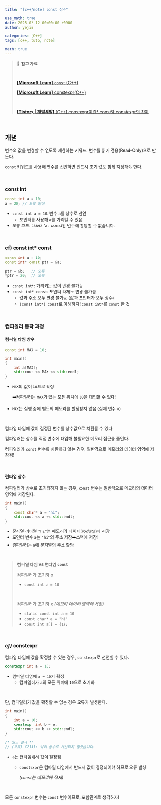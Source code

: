 ```yaml
---
title: "[c++/note] const 상수"

use_math: true
date: 2025-02-12 00:00:00 +0900
author: yejin

categories: [C++]
tags: [c++, tuto, note]

math: true
---
```


> 📖 **참고 자료**
>
> <br>
>
> [**[Microsoft Learn]** `const` (C++)](https://learn.microsoft.com/ko-kr/cpp/cpp/const-cpp?view=msvc-170)
>
> [**[Microsoft Learn]** constexpr(C++)](https://learn.microsoft.com/ko-kr/cpp/cpp/constexpr-cpp?view=msvc-170&utm_source=chatgpt.com)
>
> <br>
>
> [**[Tistory | 개발새발]** [C++] constexpr이란? const와 constexpr의 차이](https://kfdd6630.tistory.com/entry/C-constexpr%EC%9D%B4%EB%9E%80-const%EC%99%80-constexpr%EC%9D%98-%EC%B0%A8%EC%9D%B4-const-vs-constexpr)

<br>


## 개념

변수의 값을 변경할 수 없도록 제한하는 키워드. 변수를 읽기 전용(Read-Only)으로 만든다.

`const` 키워드를 사용해 변수를 선언하면 반드시 초기 값도 함께 지정해야 한다.

<br>

### const int

```c++
const int a = 10;
a = 20;	// 오류 발생
```

*   `const int a = 10`: 변수 `a`를 상수로 선언
    *   포인터를 사용해 `a`를 가리킬 수 있음
*   오류 코드: `C3892` 'a': const인 변수에 할당할 수 없습니다.

<br>

### cf) const int* const

```c++
const int a = 10;
const int* const ptr = &a;

ptr = &b;	// 오류
*ptr = 20;	// 오류
```

*   `const int*`: 가리키는 값이 변경 불가능
*   `const int* const`: 포인터 자체도 변경 불가능 
    *   값과 주소 모두 변경 불가능 (값과 포인터가 모두 상수)
    *   `(const int*) const`로 이해하자! `const int*`를 `const` 한 것

<br>

### 컴파일러 동작 과정

#### 컴파일 타임 상수

```c++
const int MAX = 10;

int main()
{
	int a[MAX];
	std::cout << MAX << std::endl;
}
```

*   `MAX`의 값이 `10`으로 확정

    ➡️컴파일러는 `MAX`가 있는 모든 위치에 `10`을 대입할 수 있다!

*   `MAX`는 실행 중에 별도의 메모리를 할당받지 않음 (실제 변수 x)

<br>

컴파일 타임에 값이 결정된 변수를 상수값으로 치환될 수 있다.

컴파일러는 상수를 직접 변수에 대입해 불필요한 메모리 접근을 줄인다.

컴파일러가 `const` 변수를 치환하지 않는 경우, 일반적으로 메모리의 데이터 영역에 저장됨!

<br>

#### 런타임 상수

컴파일러가 상수로 초기화하지 않는 경우, `const` 변수는 일반적으로 메모리의 데이터 영역에 저장된다.

```c++
int main()
{
	const char* a = "hi";
	std::cout << a << std::endl;
}
```

*   문자열 리터럴 `"hi"`는 메모리의 데이터(*rodata*)에 저장
*   포인터 변수 `a`는 `"hi"`의 주소 저장➡️스택에 저장!
*   컴파일러는  `a`에 문자열의 주소 할당

<br>

>   **컴파일 타임 vs 런타임 `const`**
>
>   컴파일러가 초기화 o 
>
>   *   `const int a = 10`
>
>   <br>
>
>   컴파일러가 초기화 x *(메모리 데이터 영역에 저장)*
>
>   *   `static const int a = 10`
>   *   `const char* a = "hi"`
>   *   `const int a[] = {1};`

<br>

### *cf)* constexpr

컴파일 타임에 값을 확정할 수 있는 경우, `constexpr`로 선언할 수 있다.

```c++
constexpr int a = 10;
```

*   컴파일 타임에 `a = 10`가 확정
    *   컴파일러가 `a`의 모든 위치에 `10`으로 초기화

<br>

단, 컴파일러가 값을 확정할 수 없는 경우 오류가 발생한다.

```c++
int main()
{
	int a = 10;
	constexpr int b = a;
	std::cout << b << std::endl;
}

/* 빌드 결과 */
// (오류) C2131: 식이 상수로 계산되지 않았습니다.
```

*   `a`는 런타임에서 값이 결정됨

    *   `constexpr`은 컴파일 타임에서 반드시 값이 결정되어야 하므로 오류 발생 

        *(`const`는 메모리에 적재)*

<br>

모든 `constexpr` 변수는 `const` 변수이므로, 포함관계로 생각하자!
